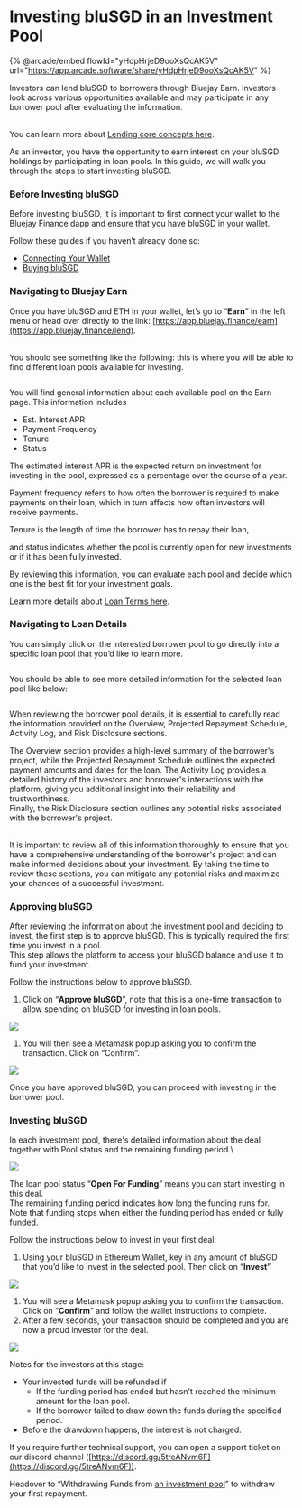 # Investing bluSGD in an Investment Pool

{% @arcade/embed flowId="yHdpHrjeD9ooXsQcAK5V" url="https://app.arcade.software/share/yHdpHrjeD9ooXsQcAK5V" %}

Investors can lend bluSGD to borrowers through Bluejay Earn. Investors look across various opportunities available and may participate in any borrower pool after evaluating the information.

\
You can learn more about [Lending core concepts here](https://docs.bluejay.finance/bluejay-earn-core-concepts/lenders).

As an investor, you have the opportunity to earn interest on your bluSGD holdings by participating in loan pools. In this guide, we will walk you through the steps to start investing bluSGD.

### **Before Investing bluSGD**

Before investing bluSGD, it is important to first connect your wallet to the Bluejay Finance dapp and ensure that you have bluSGD in your wallet.

Follow these guides if you haven’t already done so:

* [Connecting Your Wallet](https://docs.bluejay.finance/user-guides/connecting-your-wallet)
* [Buying bluSGD](https://docs.bluejay.finance/user-guides/buying-and-selling-blusgd)

### **Navigating to Bluejay Earn**

Once you have bluSGD and ETH in your wallet, let’s go to “**Earn**” in the left menu or head over directly to the link: [https://app.bluejay.finance/earn](https://app.bluejay.finance/lend).

\
You should see something like the following: this is where you will be able to find different loan pools available for investing.

<figure><img src="../../.gitbook/assets/SCR-20230313-juc.png" alt=""><figcaption></figcaption></figure>

You will find general information about each available pool on the Earn page. This information includes

* Est. Interest APR
* Payment Frequency
* Tenure
* Status

The estimated interest APR is the expected return on investment for investing in the pool, expressed as a percentage over the course of a year.

Payment frequency refers to how often the borrower is required to make payments on their loan, which in turn affects how often investors will receive payments.

Tenure is the length of time the borrower has to repay their loan,

and status indicates whether the pool is currently open for new investments or if it has been fully invested.

By reviewing this information, you can evaluate each pool and decide which one is the best fit for your investment goals.

Learn more details about [Loan Terms here](https://docs.bluejay.finance/bluejay-earn-core-concepts/loan-terms).

### **Navigating to Loan Details**

You can simply click on the interested borrower pool to go directly into a specific loan pool that you’d like to learn more.

<figure><img src="../../.gitbook/assets/SCR-20230313-jvw.png" alt=""><figcaption></figcaption></figure>

You should be able to see more detailed information for the selected loan pool like below:

<figure><img src="../../.gitbook/assets/SCR-20230313-jwy.png" alt=""><figcaption></figcaption></figure>

When reviewing the borrower pool details, it is essential to carefully read the information provided on the Overview, Projected Repayment Schedule, Activity Log, and Risk Disclosure sections.

The Overview section provides a high-level summary of the borrower's project, while the Projected Repayment Schedule outlines the expected payment amounts and dates for the loan. The Activity Log provides a detailed history of the investors and borrower's interactions with the platform, giving you additional insight into their reliability and trustworthiness.\
Finally, the Risk Disclosure section outlines any potential risks associated with the borrower's project.

\
It is important to review all of this information thoroughly to ensure that you have a comprehensive understanding of the borrower's project and can make informed decisions about your investment. By taking the time to review these sections, you can mitigate any potential risks and maximize your chances of a successful investment.

### **Approving bluSGD**

After reviewing the information about the investment pool and deciding to invest, the first step is to approve bluSGD. This is typically required the first time you invest in a pool.\
This step allows the platform to access your bluSGD balance and use it to fund your investment.

Follow the instructions below to approve bluSGD.

1. Click on “**Approve bluSGD**”, note that this is a one-time transaction to allow spending on bluSGD for investing in loan pools.

![](<../../.gitbook/assets/3 (1).png>)

1. You will then see a Metamask popup asking you to confirm the transaction. Click on “Confirm”.

![](<../../.gitbook/assets/4 (2).png>)

Once you have approved bluSGD, you can proceed with investing in the borrower pool.

### **Investing bluSGD**

In each investment pool, there's detailed information about the deal together with Pool status and the remaining funding period.\


![](<../../.gitbook/assets/5 (1).png>)

The loan pool status “**Open For Funding**” means you can start investing in this deal.\
The remaining funding period indicates how long the funding runs for.\
Note that funding stops when either the funding period has ended or fully funded.

Follow the instructions below to invest in your first deal:

1. Using your bluSGD in Ethereum Wallet, key in any amount of bluSGD that you’d like to invest in the selected pool. Then click on “**Invest”**

![](<../../.gitbook/assets/6 (1).png>)

1. You will see a Metamask popup asking you to confirm the transaction. Click on “**Confirm**” and follow the wallet instructions to complete.
2. After a few seconds, your transaction should be completed and you are now a proud investor for the deal.

![](<../../.gitbook/assets/7 (1).png>)

Notes for the investors at this stage:

* Your invested funds will be refunded if
  * If the funding period has ended but hasn't reached the minimum amount for the loan pool.
  * If the borrower failed to draw down the funds during the specified period.
* Before the drawdown happens, the interest is not charged.

If you require further technical support, you can open a support ticket on our discord channel ([https://discord.gg/5treANvm6F](https://discord.gg/5treANvm6F)).

Headover to “Withdrawing Funds from [an investment pool](withdrawing-blusgd-from-an-investment-pool.md)” to withdraw your first repayment.
